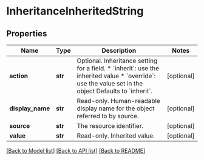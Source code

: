 # InheritanceInheritedString

## Properties
Name | Type | Description | Notes
------------ | ------------- | ------------- | -------------
**action** | **str** | Optional. Inheritance setting for a field.  * &#x60;inherit&#x60;: use the inherited value * &#x60;override&#x60;: use the value set in the object  Defaults to &#x60;inherit&#x60;. | [optional] 
**display_name** | **str** | Read-only. Human-readable display name for the object referred to by source. | [optional] 
**source** | **str** | The resource identifier. | [optional] 
**value** | **str** | Read-only. Inherited value. | [optional] 

[[Back to Model list]](../README.md#documentation-for-models) [[Back to API list]](../README.md#documentation-for-api-endpoints) [[Back to README]](../README.md)


